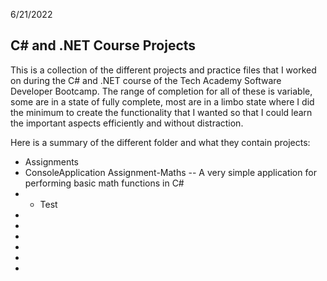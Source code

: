 6/21/2022
## C# and .NET Course Projects
This is a collection of the different projects and practice files that I worked on during the C# and .NET course of the Tech Academy Software Developer Bootcamp. The range of completion for all of these is variable, some are in a state of fully complete, most are in a limbo state where I did the minimum to create the functionality that I wanted so that I could learn the important aspects efficiently and without distraction.

Here is a summary of the different folder and what they contain projects:
* Assignments
* ConsoleApplication Assignment-Maths --
A very simple application for performing basic math functions in C#
* * Test
*
*
*
*
*
*



